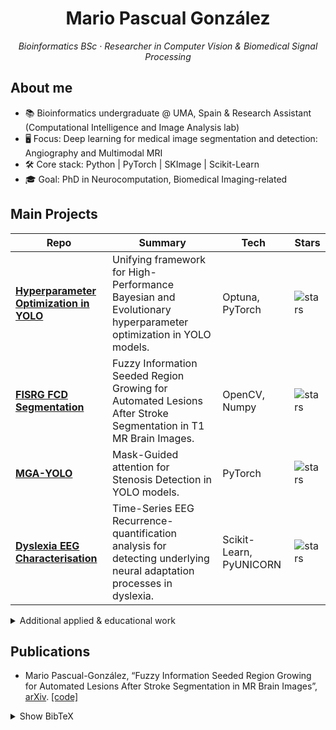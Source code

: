 <h1 align="center">Mario Pascual González</h1>
<p align="center">
  <em>Bioinformatics BSc · Researcher in Computer Vision & Biomedical Signal Processing</em>
</p>

## About me
- 📚 Bioinformatics undergraduate @ UMA, Spain & Research Assistant (Computational Intelligence and Image Analysis lab)  
- 🖥️ Focus: Deep learning for medical image segmentation and detection: Angiography and Multimodal MRI  
- 🛠️ Core stack: Python | PyTorch | SKImage | Scikit-Learn   
- 🎓 Goal: PhD in Neurocomputation, Biomedical Imaging-related

## Main Projects
| Repo | Summary | Tech | Stars |
|------|---------|------|-------|
| [**Hyperparameter Optimization in YOLO**](https://github.com/MarioPasc/Coronary_Angiography_Detection) | Unifying framework for High-Performance Bayesian and Evolutionary hyperparameter optimization in YOLO models. | Optuna, PyTorch | ![stars](https://img.shields.io/github/stars/MarioPasc/Coronary_Angiography_Detection?style=social) |
| [**FISRG FCD Segmentation**](https://github.com/MarioPasc/FISRG-for-Automated-Lesion-After-Stroke-Segmentation-in-MRI) | Fuzzy Information Seeded Region Growing for Automated Lesions After Stroke Segmentation in T1 MR Brain Images. | OpenCV, Numpy | ![stars](https://img.shields.io/github/stars/MarioPasc/FISRG-for-Automated-Lesion-After-Stroke-Segmentation-in-MRI?style=social) |
| [**MGA-YOLO**](https://github.com/MarioPasc/MGA-YOLO) | Mask-Guided attention for Stenosis Detection in YOLO models. | PyTorch | ![stars](https://img.shields.io/github/stars/MarioPasc/MGA-YOLO?style=social) |
| [**Dyslexia EEG Characterisation**](https://github.com/MarioPasc/Dyslexia_EEG_characterization) | Time-Series EEG Recurrence-quantification analysis for detecting underlying neural adaptation processes in dyslexia. | Scikit-Learn, PyUNICORN | ![stars](https://img.shields.io/github/stars/MarioPasc/Dyslexia_EEG_characterization?style=social) |

<details>
<summary>Additional applied & educational work</summary>

- Malign tumour prediction from BCW dataset · classical ML → [repo](https://github.com/MarioPasc/BCW-Dataset-Tumor-Prediction-using-Machine-Learning)  
- A* heuristic maze solver → [repo](https://github.com/MarioPasc/A-Star-Algorithm-for-Maze-Solving)  
- Histogram-based segmentation utilities → [repo](https://github.com/MarioPasc/Biomedical-images-third-ass)  
- TC Image Segmentation Analysis with Region Growing and Split & Merge Techniques → [repo](https://github.com/MarioPasc/Region-Growing-Split-and-Merge-algorithms-in-Python)
- Segmentation of focal cortical dysplasia (FCD) type II lesions using YOLOv8 and PyTorch → [repo](https://github.com/MarioPasc/Epilepsy-Displasia-focal-Segmentation)
-
</details>

## Publications
- Mario Pascual-González, “Fuzzy Information Seeded Region Growing for Automated Lesions After Stroke Segmentation in MR Brain Images”, [arXiv](https://arxiv.org/abs/2311.11742). [[code]](https://github.com/MarioPasc/FISRG-for-Automated-Lesion-After-Stroke-Segmentation-in-MRI)
<details>
<summary>Show BibTeX</summary>

```bibtex
@article{gonzalez2023fuzzy,
  title={Fuzzy Information Seeded Region Growing for Automated Lesions After Stroke Segmentation in MR Brain Images},
  author={Gonz{\'a}lez, Mario Pascual},
  journal={arXiv preprint arXiv:2311.11742},
  year={2023}
}
```

